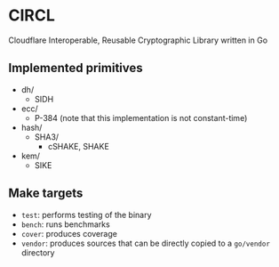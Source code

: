 # CIRCL

Cloudflare Interoperable, Reusable Cryptographic Library written in Go

## Implemented primitives
* dh/
    - SIDH
* ecc/
    - P-384 (note that this implementation is not constant-time)
* hash/
    - SHA3/
        * cSHAKE, SHAKE
* kem/
    - SIKE

## Make targets

* ``test``: performs testing of the binary
* ``bench``: runs benchmarks
* ``cover``: produces coverage
* ``vendor``: produces sources that can be directly copied to a ``go/vendor`` directory
